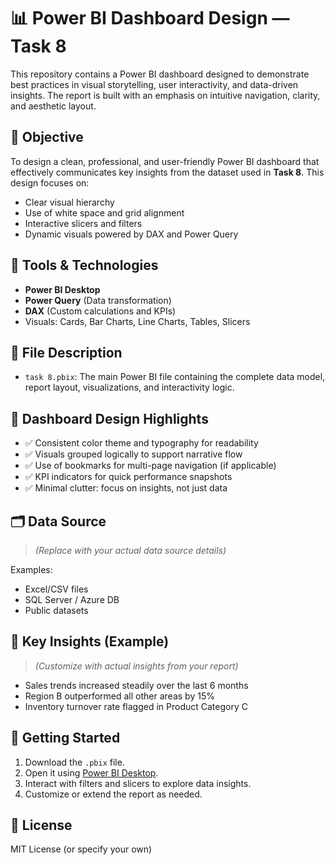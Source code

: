 # 📊 Power BI Dashboard Design — Task 8

This repository contains a Power BI dashboard designed to demonstrate best practices in visual storytelling, user interactivity, and data-driven insights. The report is built with an emphasis on intuitive navigation, clarity, and aesthetic layout.

## 🎯 Objective

To design a clean, professional, and user-friendly Power BI dashboard that effectively communicates key insights from the dataset used in **Task 8**. This design focuses on:

- Clear visual hierarchy
- Use of white space and grid alignment
- Interactive slicers and filters
- Dynamic visuals powered by DAX and Power Query

## 🧩 Tools & Technologies

- **Power BI Desktop**
- **Power Query** (Data transformation)
- **DAX** (Custom calculations and KPIs)
- Visuals: Cards, Bar Charts, Line Charts, Tables, Slicers

## 📁 File Description

- `task 8.pbix`: The main Power BI file containing the complete data model, report layout, visualizations, and interactivity logic.

## 📐 Dashboard Design Highlights

- ✅ Consistent color theme and typography for readability
- ✅ Visuals grouped logically to support narrative flow
- ✅ Use of bookmarks for multi-page navigation (if applicable)
- ✅ KPI indicators for quick performance snapshots
- ✅ Minimal clutter: focus on insights, not just data

## 🗂️ Data Source

> *(Replace with your actual data source details)*

Examples:
- Excel/CSV files
- SQL Server / Azure DB
- Public datasets

## 🧠 Key Insights (Example)

> *(Customize with actual insights from your report)*

- Sales trends increased steadily over the last 6 months
- Region B outperformed all other areas by 15%
- Inventory turnover rate flagged in Product Category C

## 🚀 Getting Started

1. Download the `.pbix` file.
2. Open it using [Power BI Desktop](https://powerbi.microsoft.com/desktop/).
3. Interact with filters and slicers to explore data insights.
4. Customize or extend the report as needed.

## 📃 License

MIT License (or specify your own)
